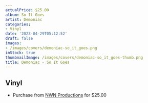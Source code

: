 ```yaml
---
actualPrice: $25.00
album: So It Goes
artist: Demoniac
categories:
- Vinyl
date: '2023-04-29T05:12:52'
draft: false
images:
- /images/covers/demoniac-so_it_goes.png
inStock: true
thumbnailImage: /images/covers/demoniac-so_it_goes-thumb.png
title: Demoniac - So It Goes
---
```


## Vinyl
* Purchase from [NWN Productions](http://shop.nwnprod.com/index.php?route=product/product&path=75&product_id=33805&sort=pd.name&order=ASC) for $25.00
